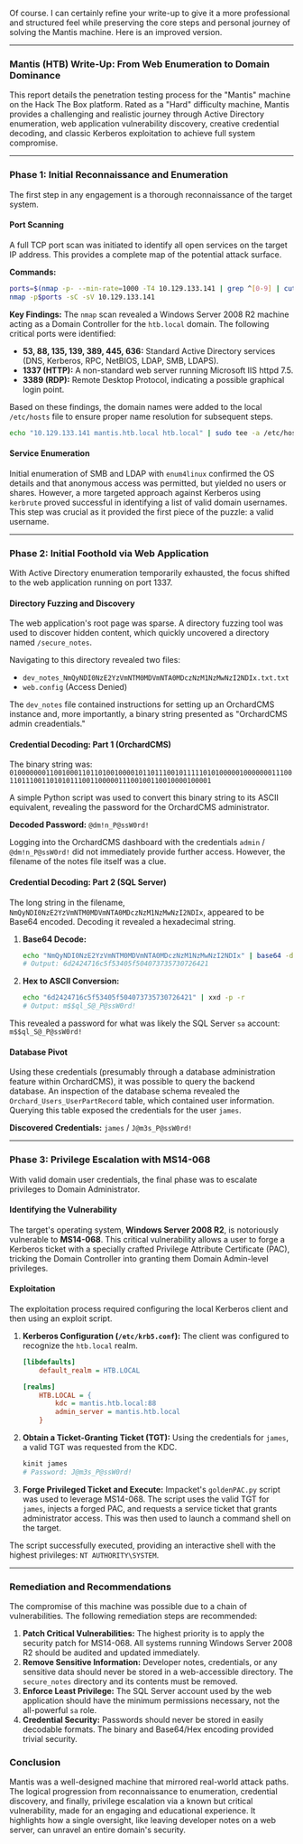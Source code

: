 Of course. I can certainly refine your write-up to give it a more professional and structured feel while preserving the core steps and personal journey of solving the Mantis machine. Here is an improved version.

-----

### **Mantis (HTB) Write-Up: From Web Enumeration to Domain Dominance**

This report details the penetration testing process for the "Mantis" machine on the Hack The Box platform. Rated as a "Hard" difficulty machine, Mantis provides a challenging and realistic journey through Active Directory enumeration, web application vulnerability discovery, creative credential decoding, and classic Kerberos exploitation to achieve full system compromise.

-----

### **Phase 1: Initial Reconnaissance and Enumeration**

The first step in any engagement is a thorough reconnaissance of the target system.

#### **Port Scanning**

A full TCP port scan was initiated to identify all open services on the target IP address. This provides a complete map of the potential attack surface.

**Commands:**

```bash
ports=$(nmap -p- --min-rate=1000 -T4 10.129.133.141 | grep ^[0-9] | cut -d '/' -f 1 | tr '\n' ',' | sed s/,$//)
nmap -p$ports -sC -sV 10.129.133.141
```

**Key Findings:**
The `nmap` scan revealed a Windows Server 2008 R2 machine acting as a Domain Controller for the `htb.local` domain. The following critical ports were identified:

  * **53, 88, 135, 139, 389, 445, 636:** Standard Active Directory services (DNS, Kerberos, RPC, NetBIOS, LDAP, SMB, LDAPS).
  * **1337 (HTTP):** A non-standard web server running Microsoft IIS httpd 7.5.
  * **3389 (RDP):** Remote Desktop Protocol, indicating a possible graphical login point.

Based on these findings, the domain names were added to the local `/etc/hosts` file to ensure proper name resolution for subsequent steps.

```bash
echo "10.129.133.141 mantis.htb.local htb.local" | sudo tee -a /etc/hosts
```

#### **Service Enumeration**

Initial enumeration of SMB and LDAP with `enum4linux` confirmed the OS details and that anonymous access was permitted, but yielded no users or shares. However, a more targeted approach against Kerberos using `kerbrute` proved successful in identifying a list of valid domain usernames. This step was crucial as it provided the first piece of the puzzle: a valid username.

-----

### **Phase 2: Initial Foothold via Web Application**

With Active Directory enumeration temporarily exhausted, the focus shifted to the web application running on port 1337.

#### **Directory Fuzzing and Discovery**

The web application's root page was sparse. A directory fuzzing tool was used to discover hidden content, which quickly uncovered a directory named `/secure_notes`.

Navigating to this directory revealed two files:

  * `dev_notes_NmQyNDI0NzE2YzVmNTM0MDVmNTA0MDczNzM1NzMwNzI2NDIx.txt.txt`
  * `web.config` (Access Denied)

The `dev_notes` file contained instructions for setting up an OrchardCMS instance and, more importantly, a binary string presented as "OrchardCMS admin creadentials."

#### **Credential Decoding: Part 1 (OrchardCMS)**

The binary string was:
`010000000110010001101101001000010110111001011111010100000100000001110011011100110101011100110000011100100110010000100001`

A simple Python script was used to convert this binary string to its ASCII equivalent, revealing the password for the OrchardCMS administrator.

**Decoded Password:** `@dm!n_P@ssW0rd!`

Logging into the OrchardCMS dashboard with the credentials `admin` / `@dm!n_P@ssW0rd!` did not immediately provide further access. However, the filename of the notes file itself was a clue.

#### **Credential Decoding: Part 2 (SQL Server)**

The long string in the filename, `NmQyNDI0NzE2YzVmNTM0MDVmNTA0MDczNzM1NzMwNzI2NDIx`, appeared to be Base64 encoded. Decoding it revealed a hexadecimal string.

1.  **Base64 Decode:**
    ```bash
    echo "NmQyNDI0NzE2YzVmNTM0MDVmNTA0MDczNzM1NzMwNzI2NDIx" | base64 -d
    # Output: 6d2424716c5f53405f504073735730726421
    ```
2.  **Hex to ASCII Conversion:**
    ```bash
    echo "6d2424716c5f53405f504073735730726421" | xxd -p -r
    # Output: m$$ql_S@_P@ssW0rd!
    ```

This revealed a password for what was likely the SQL Server `sa` account: `m$$ql_S@_P@ssW0rd!`

#### **Database Pivot**

Using these credentials (presumably through a database administration feature within OrchardCMS), it was possible to query the backend database. An inspection of the database schema revealed the `Orchard_Users_UserPartRecord` table, which contained user information. Querying this table exposed the credentials for the user `james`.

**Discovered Credentials:** `james` / `J@m3s_P@ssW0rd!`

-----

### **Phase 3: Privilege Escalation with MS14-068**

With valid domain user credentials, the final phase was to escalate privileges to Domain Administrator.

#### **Identifying the Vulnerability**

The target's operating system, **Windows Server 2008 R2**, is notoriously vulnerable to **MS14-068**. This critical vulnerability allows a user to forge a Kerberos ticket with a specially crafted Privilege Attribute Certificate (PAC), tricking the Domain Controller into granting them Domain Admin-level privileges.

#### **Exploitation**

The exploitation process required configuring the local Kerberos client and then using an exploit script.

1.  **Kerberos Configuration (`/etc/krb5.conf`):** The client was configured to recognize the `htb.local` realm.

    ```ini
    [libdefaults]
        default_realm = HTB.LOCAL

    [realms]
        HTB.LOCAL = {
            kdc = mantis.htb.local:88
            admin_server = mantis.htb.local
        }
    ```

2.  **Obtain a Ticket-Granting Ticket (TGT):** Using the credentials for `james`, a valid TGT was requested from the KDC.

    ```bash
    kinit james
    # Password: J@m3s_P@ssW0rd!
    ```

3.  **Forge Privileged Ticket and Execute:** Impacket's `goldenPAC.py` script was used to leverage MS14-068. The script uses the valid TGT for `james`, injects a forged PAC, and requests a service ticket that grants administrator access. This was then used to launch a command shell on the target.

The script successfully executed, providing an interactive shell with the highest privileges: `NT AUTHORITY\SYSTEM`.

-----

### **Remediation and Recommendations**

The compromise of this machine was possible due to a chain of vulnerabilities. The following remediation steps are recommended:

1.  **Patch Critical Vulnerabilities:** The highest priority is to apply the security patch for MS14-068. All systems running Windows Server 2008 R2 should be audited and updated immediately.
2.  **Remove Sensitive Information:** Developer notes, credentials, or any sensitive data should never be stored in a web-accessible directory. The `secure_notes` directory and its contents must be removed.
3.  **Enforce Least Privilege:** The SQL Server account used by the web application should have the minimum permissions necessary, not the all-powerful `sa` role.
4.  **Credential Security:** Passwords should never be stored in easily decodable formats. The binary and Base64/Hex encoding provided trivial security.

### **Conclusion**

Mantis was a well-designed machine that mirrored real-world attack paths. The logical progression from reconnaissance to enumeration, credential discovery, and finally, privilege escalation via a known but critical vulnerability, made for an engaging and educational experience. It highlights how a single oversight, like leaving developer notes on a web server, can unravel an entire domain's security.